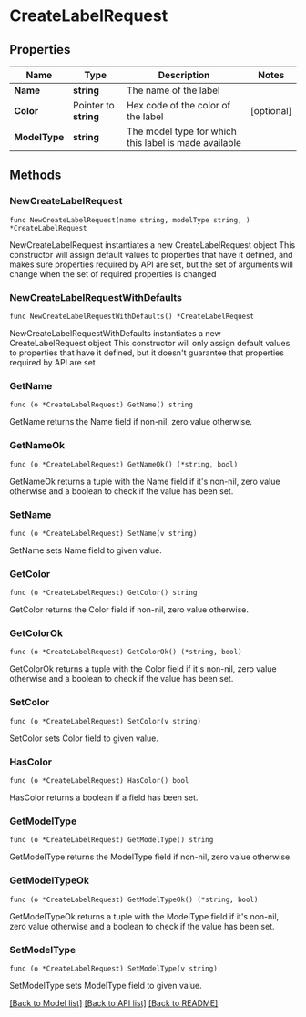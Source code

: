 # CreateLabelRequest

## Properties

Name | Type | Description | Notes
------------ | ------------- | ------------- | -------------
**Name** | **string** | The name of the label | 
**Color** | Pointer to **string** | Hex code of the color of the label | [optional] 
**ModelType** | **string** | The model type for which this label is made available | 

## Methods

### NewCreateLabelRequest

`func NewCreateLabelRequest(name string, modelType string, ) *CreateLabelRequest`

NewCreateLabelRequest instantiates a new CreateLabelRequest object
This constructor will assign default values to properties that have it defined,
and makes sure properties required by API are set, but the set of arguments
will change when the set of required properties is changed

### NewCreateLabelRequestWithDefaults

`func NewCreateLabelRequestWithDefaults() *CreateLabelRequest`

NewCreateLabelRequestWithDefaults instantiates a new CreateLabelRequest object
This constructor will only assign default values to properties that have it defined,
but it doesn't guarantee that properties required by API are set

### GetName

`func (o *CreateLabelRequest) GetName() string`

GetName returns the Name field if non-nil, zero value otherwise.

### GetNameOk

`func (o *CreateLabelRequest) GetNameOk() (*string, bool)`

GetNameOk returns a tuple with the Name field if it's non-nil, zero value otherwise
and a boolean to check if the value has been set.

### SetName

`func (o *CreateLabelRequest) SetName(v string)`

SetName sets Name field to given value.


### GetColor

`func (o *CreateLabelRequest) GetColor() string`

GetColor returns the Color field if non-nil, zero value otherwise.

### GetColorOk

`func (o *CreateLabelRequest) GetColorOk() (*string, bool)`

GetColorOk returns a tuple with the Color field if it's non-nil, zero value otherwise
and a boolean to check if the value has been set.

### SetColor

`func (o *CreateLabelRequest) SetColor(v string)`

SetColor sets Color field to given value.

### HasColor

`func (o *CreateLabelRequest) HasColor() bool`

HasColor returns a boolean if a field has been set.

### GetModelType

`func (o *CreateLabelRequest) GetModelType() string`

GetModelType returns the ModelType field if non-nil, zero value otherwise.

### GetModelTypeOk

`func (o *CreateLabelRequest) GetModelTypeOk() (*string, bool)`

GetModelTypeOk returns a tuple with the ModelType field if it's non-nil, zero value otherwise
and a boolean to check if the value has been set.

### SetModelType

`func (o *CreateLabelRequest) SetModelType(v string)`

SetModelType sets ModelType field to given value.



[[Back to Model list]](../README.md#documentation-for-models) [[Back to API list]](../README.md#documentation-for-api-endpoints) [[Back to README]](../README.md)


